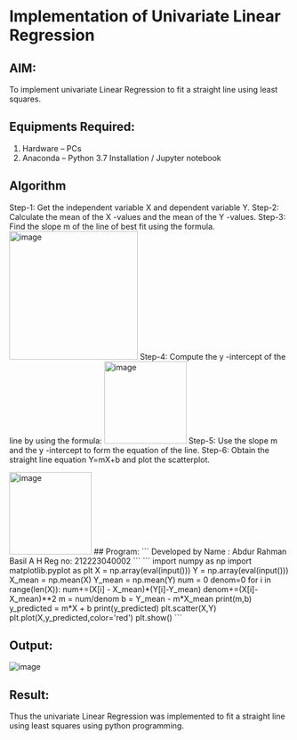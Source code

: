 # Implementation of Univariate Linear Regression
## AIM:
To implement univariate Linear Regression to fit a straight line using least squares.

## Equipments Required:
1. Hardware – PCs
2. Anaconda – Python 3.7 Installation / Jupyter notebook

## Algorithm
Step-1: Get the independent variable X and dependent variable Y.
Step-2: Calculate the mean of the X -values and the mean of the Y -values.
Step-3: Find the slope m of the line of best fit using the formula.
<img width="231" alt="image" src="https://user-images.githubusercontent.com/93026020/192078527-b3b5ee3e-992f-46c4-865b-3b7ce4ac54ad.png">
Step-4: Compute the y -intercept of the line by using the formula:
<img width="148" alt="image" src="https://user-images.githubusercontent.com/93026020/192078545-79d70b90-7e9d-4b85-9f8b-9d7548a4c5a4.png">
Step-5: Use the slope m and the y -intercept to form the equation of the line.
Step-6: Obtain the straight line equation Y=mX+b and plot the scatterplot.


 <img width="148" alt="image" src="https://user-images.githubusercontent.com/93026020/192078545-79d70b90-7e9d-4b85-9f8b-9d7548a4c5a4.png">
## Program:
```
Developed by
Name : Abdur Rahman Basil A H
Reg no: 212223040002
```
```
import numpy as np
import matplotlib.pyplot as plt
X = np.array(eval(input()))
Y = np.array(eval(input()))
X_mean = np.mean(X)
Y_mean = np.mean(Y)
num = 0
denom=0
for i in range(len(X)):
  num+=(X[i] - X_mean)*(Y[i]-Y_mean)
  denom+=(X[i]-X_mean)**2
m = num/denom
b = Y_mean - m*X_mean
print(m,b)
y_predicted = m*X + b
print(y_predicted)
plt.scatter(X,Y)
plt.plot(X,y_predicted,color='red')
plt.show()
```

## Output:
![image](https://github.com/arbasil05/Find-the-best-fit-line-using-Least-Squares-Method/assets/144218037/83c08f4e-65b2-4cc7-b1d5-b778dee55012)


## Result:
Thus the univariate Linear Regression was implemented to fit a straight line using least squares using python programming.
